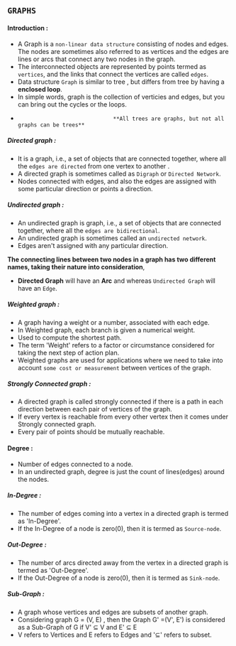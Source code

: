 ## `GRAPHS`

#### Introduction :
- A Graph is a `non-linear data structure` consisting of nodes and edges. The nodes are sometimes also referred to as vertices and the edges are lines or arcs that connect any two nodes in the graph.
- The interconnected objects are represented by points termed as `vertices`, and the links that connect the vertices are called `edges`.
- Data structure `Graph` is similar to tree , but differs from tree by having a **enclosed loop**.
- In simple words, graph is the collection of verticies and edges, but you can bring out the cycles or the loops.
-                                   **All trees are graphs, but not all graphs can be trees**

##### Directed graph :
- It is a graph, i.e., a set of objects that are connected together, where all the `edges are directed` from one vertex to another .
- A directed graph is sometimes called as `Digraph` or `Directed Network`.  
- Nodes connected with edges, and also the edges are assigned with some particular direction or points a direction.

##### Undirected graph :
- An undirected graph is graph, i.e., a set of objects that are connected together, where all the `edges are bidirectional`.
- An undirected graph is sometimes called an `undirected network`.
- Edges aren't assigned with any particular direction.

**The connecting lines between two nodes in a graph has two different names, taking their nature into consideration**,
- **Directed Graph** will have an **Arc** and whereas `Undirected Graph` will have an `Edge`.  

##### Weighted graph :
- A graph having a weight or a number, associated with each edge.
- In Weighted graph, each branch is given a numerical weight.
- Used to compute the shortest path.
- The term 'Weight' refers to a factor or circumstance considered for taking the next step of action plan.
- Weighted graphs are used for applications where we need to take into account `some cost or measurement` between vertices of the graph.

##### Strongly Connected graph :
- A directed graph is called strongly connected if there is a path in each direction between each pair of vertices of the graph.
- If every vertex is reachable from every other vertex then it comes under Strongly connected graph.
- Every pair of points should be mutually reachable.

#### Degree :
- Number of edges connected to a node.
- In an undirected graph, degree is just the count of lines(edges) around the nodes.

##### In-Degree :
- The number of edges coming into a vertex in a directed graph is termed as 'In-Degree'.
- If the In-Degree of a node is zero(0), then it is termed as `Source-node`.

##### Out-Degree :
- The number of arcs directed away from the vertex in a directed graph is termed as 'Out-Degree'.
- If the Out-Degree of a node is zero(0), then it is termed as `Sink-node`.

##### Sub-Graph :
- A graph whose vertices and edges are subsets of another graph.
- Considering graph G = (V, E) , then the Graph G' =(V', E') is considered as a Sub-Graph of G if V' ⊆ V and E' ⊆ E
- V refers to Vertices and E refers to Edges and '⊆' refers to subset.
